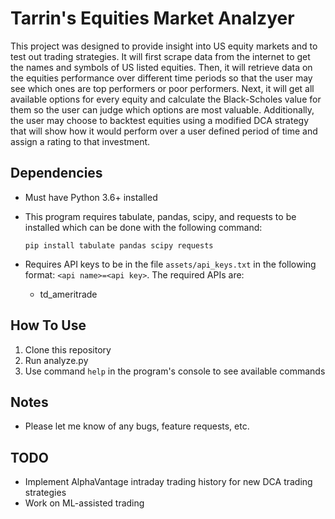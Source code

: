 # Tarrin's Equities Market Analzyer

This project was designed to provide insight into US equity markets and to test out trading strategies.
It will first scrape data from the internet to get the names and symbols of US listed equities.
Then, it will retrieve data on the equities performance over different time periods so that the user may see which ones are top performers or poor performers.
Next, it will get all available options for every equity and calculate the Black-Scholes value for them so the user can judge which options are most valuable.
Additionally, the user may choose to backtest equities using a modified DCA strategy that will show how it would perform over
a user defined period of time and assign a rating to that investment.

## Dependencies
* Must have Python 3.6+ installed
* This program requires tabulate, pandas, scipy, and requests to be installed which can be done with the following command:

    `pip install tabulate pandas scipy requests`
* Requires API keys to be in the file `assets/api_keys.txt` in the following format: `<api name>=<api key>`. The required APIs are:
  * td_ameritrade
  
## How To Use
1. Clone this repository
2. Run analyze.py
3. Use command `help` in the program's console to see available commands

## Notes
- Please let me know of any bugs, feature requests, etc.

## TODO
- Implement AlphaVantage intraday trading history for new DCA trading strategies
- Work on ML-assisted trading
